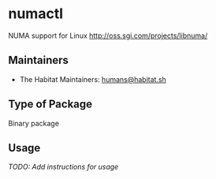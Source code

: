 # numactl

NUMA support for Linux http://oss.sgi.com/projects/libnuma/

## Maintainers

* The Habitat Maintainers: <humans@habitat.sh>

## Type of Package

Binary package

## Usage

*TODO: Add instructions for usage*
